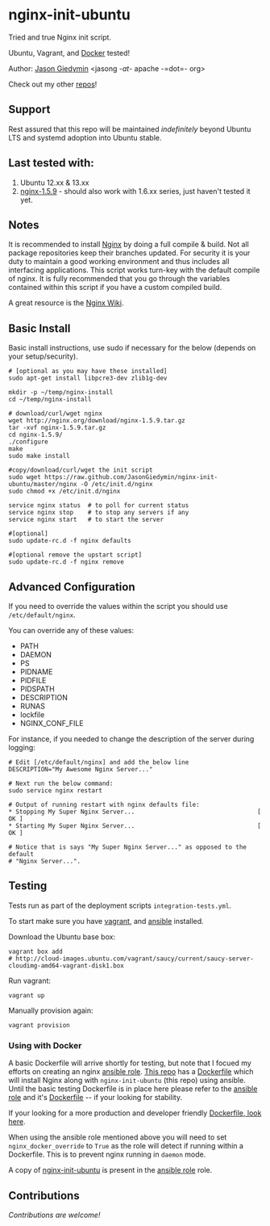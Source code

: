 # nginx-init-ubuntu #

Tried and true Nginx init script.

Ubuntu, Vagrant, and [Docker](https://github.com/AnsibleShipyard/ansible-nginx/blob/master/Dockerfile) tested!

Author: [Jason Giedymin](http://jasongiedymin.com) <jasong -_at_- apache -=dot=- org>

Check out my other [repos](http://github.com/JasonGiedymin)!


## Support

Rest assured that this repo will be maintained _indefinitely_ beyond Ubuntu LTS 
and systemd adoption into Ubuntu stable.


## Last tested with:

1. Ubuntu 12.xx & 13.xx
2. [nginx-1.5.9](http://nginx.org/download/nginx-1.5.9.tar.gz) - should also work with 1.6.xx series, just haven't tested it yet.


## Notes ##
It is recommended to install [Nginx](http://nginx.net/) by doing a full compile & build. Not all package repositories keep their branches updated. For security it is your duty to maintain a good working environment and thus includes all interfacing applications.
This script works turn-key with the default compile of nginx. It is fully recommended that you go through the variables contained within this script if you have a custom compiled build.

A great resource is the [Nginx Wiki](http://wiki.nginx.org/).


## Basic Install ##
Basic install instructions, use sudo if necessary for the below (depends on your setup/security).

    # [optional as you may have these installed]
    sudo apt-get install libpcre3-dev zlib1g-dev
    
    mkdir -p ~/temp/nginx-install
    cd ~/temp/nginx-install
    
    # download/curl/wget nginx 
    wget http://nginx.org/download/nginx-1.5.9.tar.gz
    tar -xvf nginx-1.5.9.tar.gz
    cd nginx-1.5.9/
    ./configure
    make
    sudo make install
    
    #copy/download/curl/wget the init script
    sudo wget https://raw.github.com/JasonGiedymin/nginx-init-ubuntu/master/nginx -O /etc/init.d/nginx
    sudo chmod +x /etc/init.d/nginx
    
    service nginx status  # to poll for current status
    service nginx stop    # to stop any servers if any
    service nginx start   # to start the server
    
    #[optional] 
    sudo update-rc.d -f nginx defaults

    #[optional remove the upstart script]
    sudo update-rc.d -f nginx remove


## Advanced Configuration ##
If you need to override the values within the script you should use `/etc/default/nginx`.

You can override any of these values:

  - PATH
  - DAEMON
  - PS
  - PIDNAME
  - PIDFILE
  - PIDSPATH
  - DESCRIPTION
  - RUNAS
  - lockfile
  - NGINX_CONF_FILE


For instance, if you needed to change the description of the server during logging:

    # Edit [/etc/default/nginx] and add the below line
    DESCRIPTION="My Awesome Nginx Server..."

    # Next run the below command:
    sudo service nginx restart

    # Output of running restart with nginx defaults file:
    * Stopping My Super Nginx Server...                                  [ OK ] 
    * Starting My Super Nginx Server...                                  [ OK ]

    # Notice that is says "My Super Nginx Server..." as opposed to the default
    # "Nginx Server...".


## Testing
Tests run as part of the deployment scripts `integration-tests.yml`.

To start make sure you have [vagrant](http://vagrantup.com), and [ansible](https://github.com/ansible/ansible) installed.

Download the Ubuntu base box:

    vagrant box add
    # http://cloud-images.ubuntu.com/vagrant/saucy/current/saucy-server-cloudimg-amd64-vagrant-disk1.box

Run vagrant:

    vagrant up

Manually provision again:

    vagrant provision

### Using with Docker
A basic Dockerfile will arrive shortly for testing, but note that I focued my efforts on creating an nginx [ansible role](https://github.com/AnsibleShipyard/ansible-nginx). [This repo](https://github.com/AnsibleShipyard/ansible-nginx) has a [Dockerfile](https://github.com/AnsibleShipyard/ansible-nginx/blob/master/Dockerfile) which will install Nginx along with `nginx-init-ubuntu` (this repo) using ansible. Until the basic testing Dockerfile is in place here please refer to the [ansible role](https://github.com/AnsibleShipyard/ansible-nginx) and it's [Dockerfile](https://github.com/AnsibleShipyard/ansible-nginx/blob/master/Dockerfile) -- if your looking for stability.

If your looking for a more production and developer friendly [Dockerfile, look here](https://github.com/AnsibleShipyard/ansible-nginx/blob/master/Dockerfile).

When using the ansible role mentioned above you will need to set `nginx_docker_override` to `True` as the role will detect if running within a Dockerfile. This is to prevent nginx running in `daemon` mode.

A copy of [nginx-init-ubuntu](https://github.com/JasonGiedymin/nginx-init-ubuntu) is present in the [ansible role](https://github.com/AnsibleShipyard/ansible-nginx) role.

## Contributions ##
_Contributions are welcome!_
